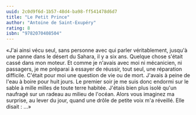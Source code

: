 ```yaml
---
uuid: 2c0d9f6d-1b57-48d4-ba98-ff541478d6d7
title: "Le Petit Prince"
author: "Antoine de Saint-Exupéry"
rating: 8
isbn: "9782070408504"
---
```


«J'ai ainsi vécu seul, sans personne avec qui parler véritablement, jusqu'à une panne dans le désert du Sahara, il y a six ans. Quelque chose s'était cassé dans mon moteur. Et comme je n'avais avec moi ni mécanicien, ni passagers, je me préparai à essayer de réussir, tout seul, une réparation difficile. C'était pour moi une question de vie ou de mort. J'avais à peine de l'eau à boire pour huit jours. Le premier soir je me suis donc endormi sur le sable à mille milles de toute terre habitée. J'étais bien plus isolé qu'un naufragé sur un radeau au milieu de l'océan. Alors vous imaginez ma surprise, au lever du jour, quand une drôle de petite voix m'a réveillé. Elle disait : ...»